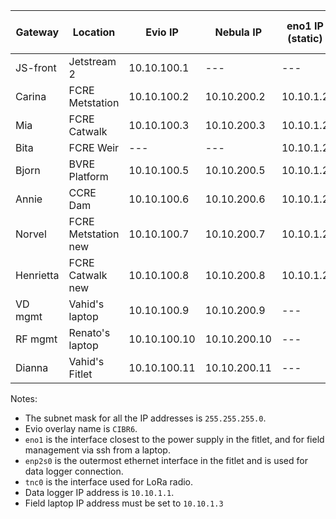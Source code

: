 Gateway   | Location            | Evio IP      | Nebula IP    | eno1 IP (static) | enp1s0 IP | tnc0 IP     | Reverse SSH Port |
| ---     | ---                 | ---          | ---          | ---              | ---       | ---         | --- |
JS-front  | Jetstream 2         | 10.10.100.1  | ---          | ---              | ---       | ---         | --- |
Carina    | FCRE Metstation     | 10.10.100.2  | 10.10.200.2  | 10.10.1.2        | dhcp      | ---         | 60002 |
Mia       | FCRE Catwalk        | 10.10.100.3  | 10.10.200.3  | 10.10.1.2        | dhcp      | ---         | 60003 |
Bita      | FCRE Weir           | ---          | ---          | 10.10.1.2        | dhcp      | 10.10.101.2 | --- |
Bjorn     | BVRE Platform       | 10.10.100.5  | 10.10.200.5  | 10.10.1.2        | dhcp      | ---         | 60005 |
Annie     | CCRE Dam            | 10.10.100.6  | 10.10.200.6  | 10.10.1.2        | dhcp      | ---         | 60006 |
Norvel    | FCRE Metstation new | 10.10.100.7  | 10.10.200.7  | 10.10.1.2        | dhcp      | 10.10.101.1 | 60007 |
Henrietta | FCRE Catwalk new    | 10.10.100.8  | 10.10.200.8  | 10.10.1.2        | dhcp      | 10.10.101.3 | 60008 |
VD mgmt   | Vahid's laptop      | 10.10.100.9  | 10.10.200.9  | ---              | ---       | ---         | --- | --- |
RF mgmt   | Renato's laptop     | 10.10.100.10 | 10.10.200.10 | ---              | ---       | ---         | --- | --- |
Dianna    | Vahid's Fitlet      | 10.10.100.11 | 10.10.200.11 | ---              | ---       | ---         | --- | 60011 |

Notes:
* The subnet mask for all the IP addresses is `255.255.255.0`.
* Evio overlay name is `CIBR6`.
* `eno1` is the interface closest to the power supply in the fitlet, and for field management via ssh from a laptop.
* `enp2s0` is the outermost ethernet interface in the fitlet and is used for data logger connection.
* `tnc0` is the interface used for LoRa radio.
* Data logger IP address is `10.10.1.1`.
* Field laptop IP address must be set to `10.10.1.3`